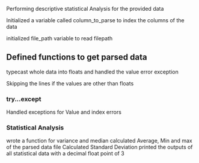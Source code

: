 
Performing descriptive statistical Analysis for the provided data

Initialized a variable called column_to_parse to index the columns of the data

initialized file_path variable to read filepath 

## Defined functions to get parsed data 

typecast whole data into floats and handled the value error exception

Skipping the lines if the values are other than floats

### try...except

Handled exceptions for Value and index errors

### Statistical Analysis

wrote a function for variance and median 
calculated Average, Min and max of the parsed data file 
Calculated Standard Deviation
printed the outputs of all statistical data with a decimal float point of 3
